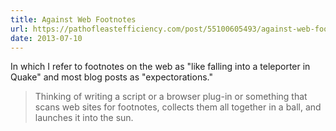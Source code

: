 ```yaml
---
title: Against Web Footnotes
url: https://pathofleastefficiency.com/post/55100605493/against-web-footnotes
date: 2013-07-10
---
```

In which I refer to footnotes on the web as "like falling into a teleporter in Quake" and most blog posts as "expectorations."

> Thinking of writing a script or a browser plug-in or something that scans web sites for footnotes, collects them all together in a ball, and launches it into the sun.

